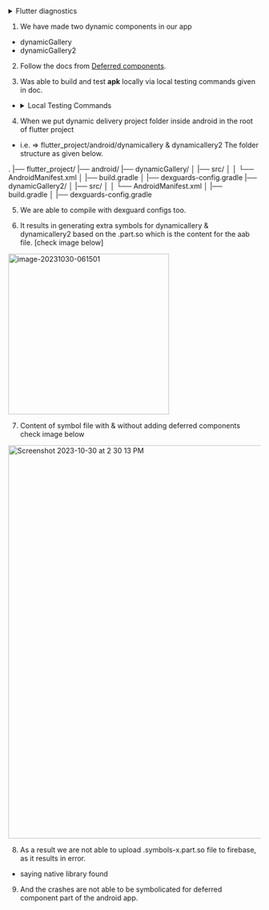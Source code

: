 <details> 
<summary>Flutter diagnostics</summary>

```sh
[✓] Flutter (Channel stable, 3.13.8, on macOS 13.6 22G120 darwin-arm64, locale en-IN)
    • Flutter version 3.13.8 on channel stable at /Users/saurabhsingh/Downloads/development/flutter
    • Upstream repository https://github.com/flutter/flutter.git
    • Framework revision 6c4930c4ac (12 days ago), 2023-10-18 10:57:55 -0500
    • Engine revision 767d8c75e8
    • Dart version 3.1.4
    • DevTools version 2.25.0

[✓] Android toolchain - develop for Android devices (Android SDK version 33.0.0)
    • Android SDK at /Users/saurabhsingh/Library/Android/sdk
    • Platform android-33, build-tools 33.0.0
    • ANDROID_HOME = /Users/saurabhsingh/Library/Android/sdk
    • Java binary at: /Applications/Android Studio.app/Contents/jbr/Contents/Home/bin/java
    • Java version OpenJDK Runtime Environment (build 17.0.6+0-17.0.6b829.9-10027231)
    • All Android licenses accepted.

[✓] Xcode - develop for iOS and macOS (Xcode 14.0.1)
    • Xcode at /Applications/Xcode.app/Contents/Developer
    • Build 14A400
    • CocoaPods version 1.13.0

[✓] Chrome - develop for the web
    • Chrome at /Applications/Google Chrome.app/Contents/MacOS/Google Chrome

[✓] Android Studio (version 2022.3)
    • Android Studio at /Applications/Android Studio.app/Contents
    • Flutter plugin can be installed from:
      🔨 https://plugins.jetbrains.com/plugin/9212-flutter
    • Dart plugin can be installed from:
      🔨 https://plugins.jetbrains.com/plugin/6351-dart
    • Java version OpenJDK Runtime Environment (build 17.0.6+0-17.0.6b829.9-10027231)

[✓] VS Code (version 1.83.1)
    • VS Code at /Applications/Visual Studio Code.app/Contents
    • Flutter extension version 3.74.0

[✓] Connected device (3 available)
    • sdk gphone64 arm64 (mobile) • emulator-5554 • android-arm64  • Android 13 (API 33) (emulator)
    • macOS (desktop)             • macos         • darwin-arm64   • macOS 13.6 22G120 darwin-arm64
    • Chrome (web)                • chrome        • web-javascript • Google Chrome 118.0.5993.117

[✓] Network resources
    • All expected network resources are available.
```
</details>

1. We have made two dynamic components in our app
  - dynamicGallery
  - dynamicGallery2

2. Follow the docs from [Deferred components](https://docs.flutter.dev/perf/deferred-components).

3. Was able to build and test **apk** locally via local testing commands given in doc.
 - <details> 
    <summary>Local Testing Commands</summary>
    
    ``` sh
     java -jar bundletool.jar build-apks --bundle=<your_app_project_dir>/build/app/outputs/bundle/release/app-release.aab --output=<your_temp_dir>/app.apks --local-testing
     java -jar bundletool.jar install-apks --apks=<your_temp_dir>/app.apks
    ```

4. When we put dynamic delivery project folder inside android in the root of flutter project
 - i.e. => flutter_project/android/dynamicallery & dynamicallery2
 The folder structure as given below.

.
|── flutter_project/
     |── android/
        |── dynamicGallery/
        │   |── src/
        │   │   └── AndroidManifest.xml
        │   |── build.gradle
        │   |── dexguards-config.gradle
        |── dynamicGallery2/
        │   |── src/
        │   │   └── AndroidManifest.xml
        │   |── build.gradle
        │   |── dexguards-config.gradle

5.  We are able to compile with dexguard configs too.

6. It results in generating extra symbols for dynamicallery & dynamicallery2 based on the .part.so which is the content for the aab file. [check image below]
  <img width="321" alt="image-20231030-061501" src="https://github.com/flutter/flutter/assets/33690796/76944031-2eb2-4907-9e2e-3117b924c642">
 
7. Content of symbol file with & without adding deferred components check image below
<img width="786" alt="Screenshot 2023-10-30 at 2 30 13 PM" src="https://github.com/flutter/flutter/assets/33690796/5f45ac02-bf5b-46a3-9947-03bbedbdac6d">

8. As a result we are not able to upload .symbols-x.part.so file to firebase, as it results in error.
 - saying native library found
 
9. And the crashes are not able to be symbolicated for deferred component part of the android app.
